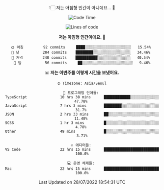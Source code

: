 <div align='center'>
 
👇🏻 저는 아침형 인간이 아니예요... 🙊
 
<!--START_SECTION:waka-->
![Code Time](http://img.shields.io/badge/Code%20Time-1%2C695%20hrs%2052%20mins-blue)

![Lines of code](https://img.shields.io/badge/%EC%A0%80%EB%8A%94%20%EC%97%AC%ED%83%9C%EA%B9%8C%EC%A7%80%20-269%20Thousand%20%EC%A4%84%EC%9D%98%20%EC%BD%94%EB%93%9C%EB%A5%BC%20%EC%9E%91%EC%84%B1%ED%96%88%EC%96%B4%EC%9A%94.-blue)

**저는 아침형 인간이에요. 🐤** 

```text
🌞 아침         92 commits     ████░░░░░░░░░░░░░░░░░░░░░   15.54% 
🌆 낮　         204 commits    ████████░░░░░░░░░░░░░░░░░   34.46% 
🌃 저녁         240 commits    ██████████░░░░░░░░░░░░░░░   40.54% 
🌙 밤　         56 commits     ██░░░░░░░░░░░░░░░░░░░░░░░   9.46%

```


📊 **저는 이번주를 이렇게 시간을 보냈어요.** 

```text
⌚︎ Timezone: Asia/Seoul

💬 프로그래밍 언어들: 
TypeScript               10 hrs 38 mins      ████████████░░░░░░░░░░░░░   47.78% 
JavaScript               7 hrs 3 mins        ████████░░░░░░░░░░░░░░░░░   31.7% 
JSON                     2 hrs 33 mins       ██░░░░░░░░░░░░░░░░░░░░░░░   11.48% 
SCSS                     1 hr 3 mins         █░░░░░░░░░░░░░░░░░░░░░░░░   4.78% 
Other                    49 mins             █░░░░░░░░░░░░░░░░░░░░░░░░   3.71%

🔥 에디터들: 
VS Code                  22 hrs 15 mins      █████████████████████████   100.0%

💻 운영 체제들: 
Mac                      22 hrs 15 mins      █████████████████████████   100.0%

```


 Last Updated on 28/07/2022 18:54:31 UTC
<!--END_SECTION:waka-->
 </div>
<!---
Emewjin/Emewjin is a ✨ special ✨ repository because its `README.md` (this file) appears on your GitHub profile.
You can click the Preview link to take a look at your changes.
--->
